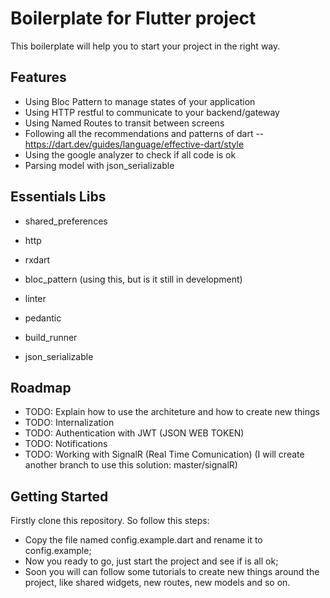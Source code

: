 # Boilerplate for Flutter project

This boilerplate will help you to start your project in the right way.

## Features

- Using Bloc Pattern to manage states of your application
- Using HTTP restful to communicate to your backend/gateway
- Using Named Routes to transit between screens
- Following all the recommendations and patterns of dart
-- https://dart.dev/guides/language/effective-dart/style
- Using the google analyzer to check if all code is ok
- Parsing model with json_serializable

## Essentials Libs

- shared_preferences
- http
- rxdart
- bloc_pattern (using this, but is it still in development)

- linter
- pedantic
- build_runner
- json_serializable

## Roadmap

- TODO: Explain how to use the architeture and how to create new things
- TODO: Internalization
- TODO: Authentication with JWT (JSON WEB TOKEN)
- TODO: Notifications
- TODO: Working with SignalR (Real Time Comunication) (I will create another branch to use this solution: master/signalR)

## Getting Started

Firstly clone this repository.
So follow this steps:
 - Copy the file named config.example.dart and rename it to config.example;
 - Now you ready to go, just start the project and see if is all ok;
 - Soon you will can follow some tutorials to create new things around the project, like shared widgets, new routes, new models and so on.
